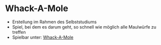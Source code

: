 # Whack-A-Mole

- Erstellung im Rahmen des Selbststudiums
- Spiel, bei dem es darum geht, so schnell wie möglich alle Maulwürfe zu treffen
- Spielbar unter: [Whack-A-Mole](https://mb89-whack-a-mole.web.app/)

